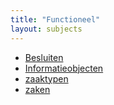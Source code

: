 ```yaml
---
title: "Functioneel"
layout: subjects
---
```


* [Besluiten](besluiten_api.md)
* [Informatieobjecten](informatieobjecten_api.md)
* [zaaktypen](zaaktypen_api.md)
* [zaken](zaken_api.md)
